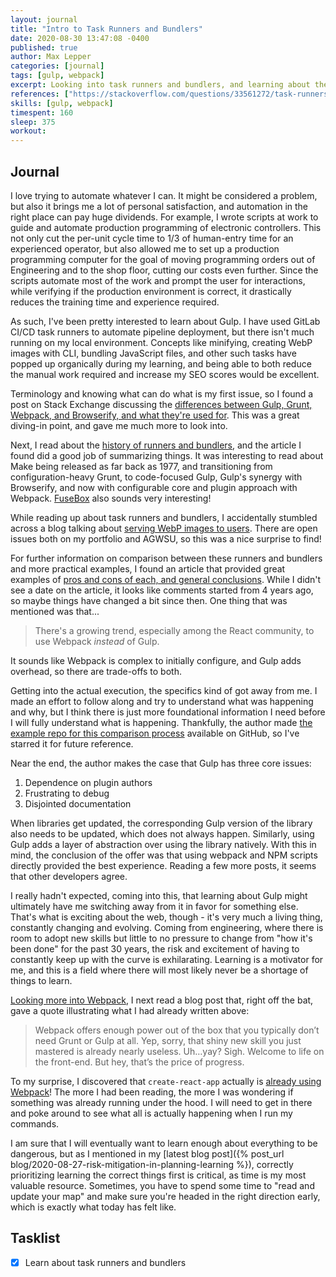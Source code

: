 ```yaml
---
layout: journal
title: "Intro to Task Runners and Bundlers"
date: 2020-08-30 13:47:08 -0400
published: true
author: Max Lepper
categories: [journal]
tags: [gulp, webpack]
excerpt: Looking into task runners and bundlers, and learning about the history and application of Grunt, Gulp, Browserify, and Webpack.
references: ["https://stackoverflow.com/questions/33561272/task-runners-gulp-grunt-etc-and-bundlers-webpack-browserify-why-use-toge/33574602#33574602","https://survivejs.com/webpack/appendices/comparison/","https://css-tricks.com/using-webp-images/#using-webp-in-html","https://www.toptal.com/front-end/webpack-browserify-gulp-which-is-better","https://medium.com/@housecor/browserify-vs-webpack-b3d7ca08a0a9","https://www.npmjs.com/package/fuse-box","https://github.com/ericgrosse/task-runner-bundler-comparison","https://stackoverflow.com/questions/48395804/where-is-create-react-app-webpack-config-and-files"]
skills: [gulp, webpack]
timespent: 160
sleep: 375
workout: 
---
```


## Journal

I love trying to automate whatever I can. It might be considered a problem, but also it brings me a lot of personal satisfaction, and automation in the right place can pay huge dividends. For example, I wrote scripts at work to guide and automate production programming of electronic controllers. This not only cut the per-unit cycle time to 1/3 of human-entry time for an experienced operator, but also allowed me to set up a production programming computer for the goal of moving programming orders out of Engineering and to the shop floor, cutting our costs even further. Since the scripts automate most of the work and prompt the user for interactions, while verifying if the production environment is correct, it drastically reduces the training time and experience required.

As such, I've been pretty interested to learn about Gulp. I have used GitLab CI/CD task runners to automate pipeline deployment, but there isn't much running on my local environment. Concepts like minifying, creating WebP images with CLI, bundling JavaScript files, and other such tasks have popped up organically during my learning, and being able to both reduce the manual work required and increase my SEO scores would be excellent.

Terminology and knowing what can do what is my first issue, so I found a post on Stack Exchange discussing the [differences between Gulp, Grunt, Webpack, and Browserify, and what they're used for]({{page.references[0]}}). This was a great diving-in point, and gave me much more to look into.

Next, I read about the [history of runners and bundlers]({{page.references[1]}}), and the article I found did a good job of summarizing things. It was interesting to read about Make being released as far back as 1977, and transitioning from configuration-heavy Grunt, to code-focused Gulp, Gulp's synergy with Browserify, and now with configurable core and plugin approach with Webpack. [FuseBox]({{page.references[5]}}) also sounds very interesting!

While reading up about task runners and bundlers, I accidentally stumbled across a blog talking about [serving WebP images to users]({{page.references[2]}}). There are open issues both on my portfolio and AGWSU, so this was a nice surprise to find!

For further information on comparison between these runners and bundlers and more practical examples, I found an article that provided great examples of [pros and cons of each, and general conclusions]({{page.references[3]}}). While I didn't see a date on the article, it looks like comments started from 4 years ago, so maybe things have changed a bit since then. One thing that was mentioned was that...

>There's a growing trend, especially among the React community, to use Webpack _instead_ of Gulp.

It sounds like Webpack is complex to initially configure, and Gulp adds overhead, so there are trade-offs to both.

Getting into the actual execution, the specifics kind of got away from me. I made an effort to follow along and try to understand what was happening and why, but I think there is just more foundational information I need before I will fully understand what is happening. Thankfully, the author made [the example repo for this comparison process]({{page.references[6]}}) available on GitHub, so I've starred it for future reference.

Near the end, the author makes the case that Gulp has three core issues:

1. Dependence on plugin authors
2. Frustrating to debug
3. Disjointed documentation

When libraries get updated, the corresponding Gulp version of the library also needs to be updated, which does not always happen. Similarly, using Gulp adds a layer of abstraction over using the library natively. With this in mind, the conclusion of the offer was that using webpack and NPM scripts directly provided the best experience. Reading a few more posts, it seems that other developers agree.

I really hadn't expected, coming into this, that learning about Gulp might ultimately have me switching away from it in favor for something else. That's what is exciting about the web, though - it's very much a living thing, constantly changing and evolving. Coming from engineering, where there is room to adopt new skills but little to no pressure to change from "how it's been done" for the past 30 years, the risk and excitement of having to constantly keep up with the curve is exhilarating. Learning is a motivator for me, and this is a field where there will most likely never be a shortage of things to learn.

[Looking more into Webpack]({{page.references[4]}}), I next read a blog post that, right off the bat, gave a quote illustrating what I had already written above:

>Webpack offers enough power out of the box that you typically don’t need Grunt or Gulp at all. Yep, sorry, that shiny new skill you just mastered is already nearly useless. Uh…yay? Sigh. Welcome to life on the front-end. But hey, that’s the price of progress.

To my surprise, I discovered that `create-react-app` actually is [already using Webpack]({{page.references[8]}})! The more I had been reading, the more I was wondering if something was already running under the hood. I will need to get in there and poke around to see what all is actually happening when I run my commands.

I am sure that I will eventually want to learn enough about everything to be dangerous, but as I mentioned in my [latest blog post]({% post_url blog/2020-08-27-risk-mitigation-in-planning-learning %}), correctly prioritizing learning the correct things first is critical, as time is my most valuable resource. Sometimes, you have to spend some time to "read and update your map" and make sure you're headed in the right direction early, which is exactly what today has felt like.

## Tasklist

- [x] Learn about task runners and bundlers